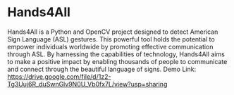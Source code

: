 # Hands4All
Hands4All is a Python and OpenCV project designed to detect American Sign Language (ASL) gestures. This powerful tool holds the potential to empower individuals worldwide by promoting effective communication through ASL. By harnessing the capabilities of technology, Hands4All aims to make a positive impact by enabling thousands of people to communicate and connect through the beautiful language of signs.
Demo Link: https://drive.google.com/file/d/1z2-Tg3Uuj6R_duSwnGlv9N0U_Vb0fx7L/view?usp=sharing
